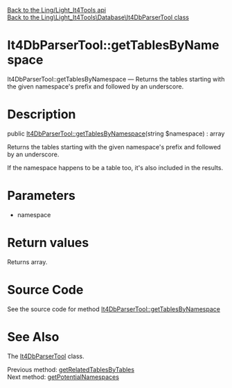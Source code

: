 [Back to the Ling/Light_It4Tools api](https://github.com/lingtalfi/Light_It4Tools/blob/master/doc/api/Ling/Light_It4Tools.md)<br>
[Back to the Ling\Light_It4Tools\Database\It4DbParserTool class](https://github.com/lingtalfi/Light_It4Tools/blob/master/doc/api/Ling/Light_It4Tools/Database/It4DbParserTool.md)


It4DbParserTool::getTablesByNamespace
================



It4DbParserTool::getTablesByNamespace — Returns the tables starting with the given namespace's prefix and followed by an underscore.




Description
================


public [It4DbParserTool::getTablesByNamespace](https://github.com/lingtalfi/Light_It4Tools/blob/master/doc/api/Ling/Light_It4Tools/Database/It4DbParserTool/getTablesByNamespace.md)(string $namespace) : array




Returns the tables starting with the given namespace's prefix and followed by an underscore.

If the namespace happens to be a table too, it's also included in the results.




Parameters
================


- namespace

    


Return values
================

Returns array.








Source Code
===========
See the source code for method [It4DbParserTool::getTablesByNamespace](https://github.com/lingtalfi/Light_It4Tools/blob/master/Database/It4DbParserTool.php#L322-L335)


See Also
================

The [It4DbParserTool](https://github.com/lingtalfi/Light_It4Tools/blob/master/doc/api/Ling/Light_It4Tools/Database/It4DbParserTool.md) class.

Previous method: [getRelatedTablesByTables](https://github.com/lingtalfi/Light_It4Tools/blob/master/doc/api/Ling/Light_It4Tools/Database/It4DbParserTool/getRelatedTablesByTables.md)<br>Next method: [getPotentialNamespaces](https://github.com/lingtalfi/Light_It4Tools/blob/master/doc/api/Ling/Light_It4Tools/Database/It4DbParserTool/getPotentialNamespaces.md)<br>

